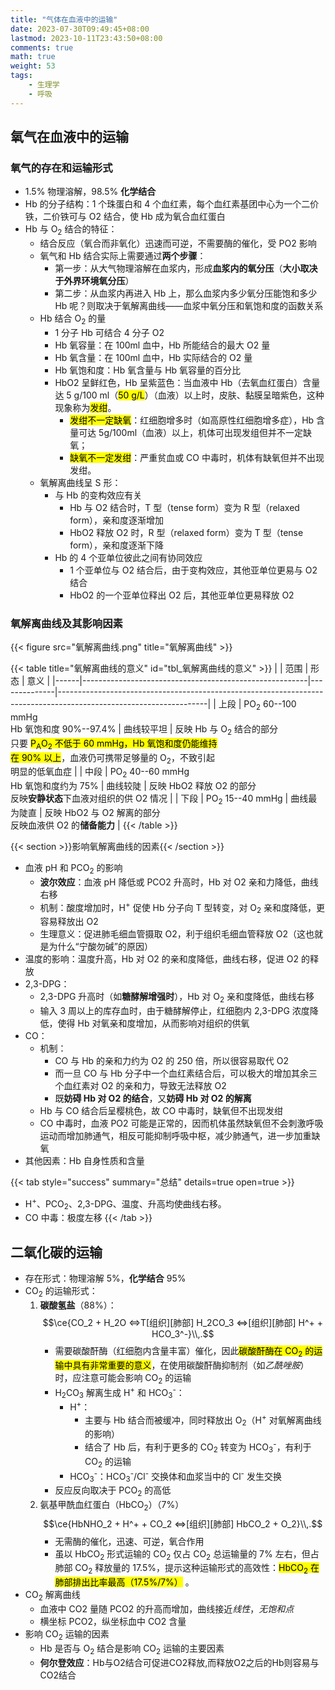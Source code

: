 ```yaml
---
title: "气体在血液中的运输"
date: 2023-07-30T09:49:45+08:00
lastmod: 2023-10-11T23:43:50+08:00
comments: true
math: true
weight: 53
tags:
    - 生理学
    - 呼吸
---
```


## 氧气在血液中的运输

### 氧气的存在和运输形式

- 1.5% 物理溶解，98.5% **化学结合**
- Hb 的分子结构：1 个珠蛋白和 4 个血红素，每个血红素基团中心为一个二价铁，二价铁可与 O2 结合，使 Hb 成为氧合血红蛋白
- Hb 与 O<sub>2</sub> 结合的特征：
    - 结合反应（氧合而非氧化）迅速而可逆，不需要酶的催化，受 PO2 影响
    - 氧气和 Hb 结合实际上需要通过**两个步骤**：
        - 第一步：从大气物理溶解在血浆内，形成**血浆内的氧分压**（**大小取决于外界环境氧分压**）
        - 第二步：从血浆内再进入 Hb 上，那么血浆内多少氧分压能饱和多少 Hb 呢？则取决于氧解离曲线——血浆中氧分压和氧饱和度的函数关系
    - Hb 结合 O<sub>2</sub> 的量
        - 1 分子 Hb 可结合 4 分子 O2
        - Hb 氧容量：在 100ml 血中，Hb 所能结合的最大 O2 量
        - Hb 氧含量：在 100ml 血中，Hb 实际结合的 O2 量
        - Hb 氧饱和度：Hb 氧含量与 Hb 氧容量的百分比
        - HbO2 呈鲜红色，Hb 呈紫蓝色：当血液中 Hb（去氧血红蛋白）含量达 5 g/100 ml（<mark>50 g/L</mark>）（血液）以上时，皮肤、黏膜呈暗紫色，这种现象称为<mark>发绀</mark>。
            - <mark>发绀不一定缺氧</mark>：红细胞增多时（如高原性红细胞增多症），Hb 含量可达 5g/100ml（血液）以上，机体可出现发组但并不一定缺氧；
            - <mark>缺氧不一定发绀</mark>：严重贫血或 CO 中毒时，机体有缺氧但并不出现发绀。
    - 氧解离曲线呈 S 形：
        - 与 Hb 的变构效应有关
            - Hb 与 O2 结合时，T 型（tense form）变为 R 型（relaxed form），亲和度逐渐增加
            - HbO2 释放 O2 时，R 型（relaxed form）变为 T 型（tense form），亲和度逐渐下降
        - Hb 的 4 个亚单位彼此之间有协同效应
            - 1 个亚单位与 O2 结合后，由于变构效应，其他亚单位更易与 O2 结合
            - HbO2 的一个亚单位释出 O2 后，其他亚单位更易释放 O2

### 氧解离曲线及其影响因素

{{< figure src="氧解离曲线.png" title="氧解离曲线" >}}

{{< table title="氧解离曲线的意义" id="tbl_氧解离曲线的意义" >}}
|      | 范围                                                   | 形态         | 意义                                                                                                              |
|------|--------------------------------------------------------|--------------|-------------------------------------------------------------------------------------------------------------------|
| 上段 | PO<sub>2</sub> 60--100 mmHg<br/>Hb 氧饱和度 90%--97.4% | 曲线较平坦   | 反映 Hb 与 O<sub>2</sub> 结合的部分<br/>只要 <mark>P<sub>A</sub>O<sub>2</sub> 不低于 60 mmHg，Hb 氧饱和度仍能维持<br/>在 90% 以上</mark>，血液仍可携带足够量的 O<sub>2</sub>，不致引起<br/>明显的低氧血症 |
| 中段 | PO<sub>2</sub> 40--60 mmHg<br/>Hb 氧饱和度约为 75%     | 曲线较陡     | 反映 HbO2 释放 O2 的部分<br/>反映**安静状态**下血液对组织的供 O2 情况                                             |
| 下段 | PO<sub>2</sub> 15--40 mmHg                             | 曲线最为陡直 | 反映 HbO2 与 O2 解离的部分<br/>反映血液供 O2 的**储备能力**                                                       |
{{< /table >}}

{{< section >}}影响氧解离曲线的因素{{< /section >}}

- 血液 pH 和 PCO<sub>2</sub> 的影响
    - **波尔效应**：血液 pH 降低或 PCO2 升高时，Hb 对 O2 亲和力降低，曲线右移
    - 机制：酸度增加时，H<sup>+</sup> 促使 Hb 分子向 T 型转变，对 O<sub>2</sub> 亲和度降低，更容易释放出 O2
    - 生理意义：促进肺毛细血管摄取 O2，利于组织毛细血管释放 O2（这也就是为什么“宁酸勿碱”的原因）
- 温度的影响：温度升高，Hb 对 O2 的亲和度降低，曲线右移，促进 O2 的释放
- 2,3-DPG：
    - 2,3-DPG 升高时（如**糖酵解增强时**），Hb 对 O<sub>2</sub> 亲和度降低，曲线右移
    - 输入 3 周以上的库存血时，由于糖酵解停止，红细胞内 2,3-DPG 浓度降低，使得 Hb 对氧亲和度增加，从而影响对组织的供氧
- CO：
    - 机制：
        - CO 与 Hb 的亲和力约为 O2 的 250 倍，所以很容易取代 O2
        - 而一旦 CO 与 Hb 分子中一个血红素结合后，可以极大的增加其余三个血红素对 O2 的亲和力，导致无法释放 O2
        - 既**妨碍 Hb 对 O2 的结合**，又**妨碍 Hb 对 O2 的解离**
    - Hb 与 CO 结合后呈樱桃色，故 CO 中毒时，缺氧但不出现发绀
    - CO 中毒时，血液 PO2 可能是正常的，因而机体虽然缺氧但不会刺激呼吸运动而增加肺通气，相反可能抑制呼吸中枢，减少肺通气，进一步加重缺氧
- 其他因素：Hb 自身性质和含量

{{< tab style="success" summary="总结" details=true open=true >}}
- H<sup>+</sup>、PCO<sub>2</sub>、2,3-DPG、温度、升高均使曲线右移。
- CO 中毒：极度左移
{{< /tab >}}


## 二氧化碳的运输

- 存在形式：物理溶解 5%，**化学结合** 95%
- CO<sub>2</sub> 的运输形式：
    1. **碳酸氢盐**（88%）：
    $$\ce{CO_2 + H_2O <=>T[组织][肺部] H_2CO_3 <=>[组织][肺部] H^+ + HCO_3^-}\\,.$$
        - 需要碳酸酐酶（红细胞内含量丰富）催化，因此<mark>碳酸酐酶在 CO<sub>2</sub> 的运输中具有非常重要的意义</mark>，在使用碳酸酐酶抑制剂（如*乙酰唑胺*）时，应注意可能会影响 CO<sub>2</sub> 的运输
        - H<sub>2</sub>CO<sub>3</sub> 解离生成 H<sup>+</sup> 和 HCO<sub>3</sub><sup>-</sup>：
            - H<sup>+</sup>：
                - 主要与 Hb 结合而被缓冲，同时释放出 O<sub>2</sub>（H<sup>+</sup> 对氧解离曲线的影响）
                - 结合了 Hb 后，有利于更多的 CO<sub>2</sub> 转变为 HCO<sub>3</sub><sup>-</sup>，有利于 CO<sub>2</sub> 的运输
            - HCO<sub>3</sub><sup>-</sup>：HCO<sub>3</sub><sup>-</sup>/Cl<sup>-</sup> 交换体和血浆当中的 Cl<sup>-</sup> 发生交换
        - 反应反向取决于 PCO<sub>2</sub> 的高低
    2. 氨基甲酰血红蛋白（HbCO<sub>2</sub>）（7%）
    $$\ce{HbNHO_2 + H^+ + CO_2 <=>[组织][肺部] HbCO_2 + O_2}\\,.$$
        - 无需酶的催化，迅速、可逆，氧合作用
        - 虽以 HbCO<sub>2</sub> 形式运输的 CO<sub>2</sub> 仅占 CO<sub>2</sub> 总运输量的 7% 左右，但占肺部 CO<sub>2</sub> 释放量的 17.5%，提示这种运输形式的高效性：<mark>HbCO<sub>2</sub> 在肺部排出比率最高（17.5%/7%）</mark> 。
- CO<sub>2</sub> 解离曲线
    - 血液中 CO2 量随 PCO2 的升高而增加，曲线接近*线性*，*无饱和点*
    - 横坐标 PCO2，纵坐标血中 CO2 含量
- 影响 CO<sub>2</sub> 运输的因素
    - Hb 是否与 O<sub>2</sub> 结合是影响 CO<sub>2</sub> 运输的主要因素
    - **何尔登效应**：Hb与O2结合可促进CO2释放,而释放O2之后的Hb则容易与CO2结合

